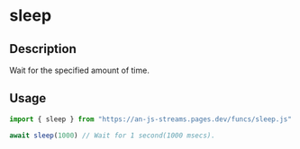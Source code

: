 # sleep

## Description
Wait for the specified amount of time.

## Usage
```ts
import { sleep } from "https://an-js-streams.pages.dev/funcs/sleep.js" // or .ts

await sleep(1000) // Wait for 1 second(1000 msecs).
```